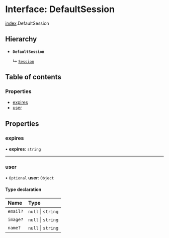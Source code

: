 # Interface: DefaultSession

[index](../modules/index.md).DefaultSession

## Hierarchy

- **`DefaultSession`**

  ↳ [`Session`](index.Session.md)

## Table of contents

### Properties

- [expires](index.DefaultSession.md#expires)
- [user](index.DefaultSession.md#user)

## Properties

### expires

• **expires**: `string`

___

### user

• `Optional` **user**: `Object`

#### Type declaration

| Name | Type |
| :------ | :------ |
| `email?` | ``null`` \| `string` |
| `image?` | ``null`` \| `string` |
| `name?` | ``null`` \| `string` |
